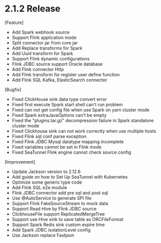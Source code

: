 # 2.1.2 Release

[Feature]
- Add Spark webhook source
- Support Flink application mode
- Split connector jar from core jar
- Add Replace transforms for Spark
- Add Uuid transform for Spark
- Support Flink dynamic configurations
- Flink JDBC source support Oracle database
- Add Flink connector Http
- Add Flink transform for register user define function
- Add Flink SQL Kafka, ElasticSearch connector

[Bugfix]
- Fixed ClickHouse sink data type convert error
- Fixed first execute Spark start shell can't run problem
- Fixed can not get config file when use Spark on yarn cluster mode
- Fixed Spark extraJavaOptions can't be empty
- Fixed the "plugins.tar.gz" decompression failure in Spark standalone cluster mode 
- Fixed Clickhouse sink can not work correctly when use multiple hosts
- Fixed Flink sql conf parse exception
- Fixed Flink JDBC Mysql datatype mapping incomplete
- Fixed variables cannot be set in Flink mode
- Fixed SeaTunnel Flink engine cannot check source config

[Improvement]
- Update Jackson version to 2.12.6
- Add guide on how to Set Up SeaTunnel with Kubernetes
- Optimize some generic type code
- Add Flink SQL e2e module
- Flink JDBC connector add pre sql and post sql
- Use @AutoService to generate SPI file
- Support Flink FakeSourceStream to mock data
- Support Read Hive by Flink JDBC source
- ClickhouseFile support ReplicatedMergeTree
- Support use Hive sink to save table as ORCFileFormat
- Support Spark Redis sink custom expire time
- Add Spark JDBC isolationLevel config
- Use Jackson replace Fastjson 